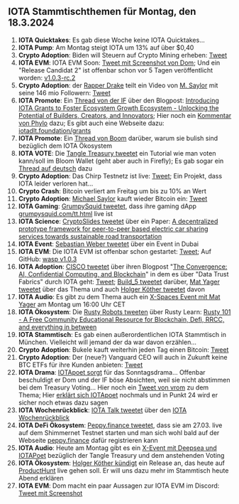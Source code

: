 ## IOTA Stammtischthemen für Montag, den 18.3.2024

1. **IOTA Quicktakes**: Es gab diese Woche keine IOTA Quicktakes...
2. **IOTA Pump**: Am Montag steigt IOTA um 13% auf über $0,40
3. **Crypto Adoption**: Biden will Steuern auf Crypto Mining erheben: [Tweet](https://x.com/BitcoinPierre/status/1767371855512432900?s=20)
4. **IOTA EVM**: IOTA EVM Soon: [Tweet mit Screenshot von Dom](https://x.com/RemSchu/status/1767237403994149153?s=20); Und ein "Release Candidat 2" ist offenbar schon vor 5 Tagen veröffentlicht worden: [v1.0.3-rc.2](https://github.com/iotaledger/wasp/releases)
5. **Crypto Adoption**: der [Rapper Drake](https://de.wikipedia.org/wiki/Drake_(Rapper)) teilt ein Video von [M. Saylor](https://twitter.com/saylor) mit seine 146 mio Followern: [Tweet](https://x.com/BitcoinNewsCom/status/1767506160997880128?s=20)
6. **IOTA Promote**: Ein [Thread von der IF](https://x.com/iota/status/1767551124117086404?s=20) über den Blogpost: [Introducing IOTA Grants to Foster Ecosystem Growth Ecosystem - Unlocking the Potential of Builders, Creators, and Innovators](https://blog.iota.org/introducing-iota-grants/); Hier noch ein [Kommentar von Phylo](https://x.com/PhyloIota/status/1767561155130929544?s=20) dazu; Es gibt auch eine Webseite dazu: [iotadlt.foundation/grants](https://iotadlt.foundation/grants)
7. **IOTA Promote**: Ein [Thread von Boom](https://x.com/bloomwalletio/status/1767593461354504604?s=20) darüber, warum sie bulish sind bezüglich dem IOTA Ökosystem
8. **IOTA VOTE**: Die [Tangle Treasury tweetet](https://x.com/TangleTreasury/status/1767744857391374649?s=20) ein Tutorial wie man voten kann/soll im Bloom Wallet (geht aber auch in Firefly); Es gab sogar ein [Thread auf deutsch](https://x.com/TangleTreasury/status/1767746979747041553?s=20) dazu
9. **Crypto Adoption**: Das Chirp Testnetz ist live: [Tweet](https://x.com/ChirpDeWi/status/1768638364847120763?s=20); Ein Projekt, dass IOTA leider verloren hat...
10. **Crypto Crash**: Bitcoin verliert am Freitag um bis zu 10% an Wert 
11. **Crypto Adoption**: [Michael Saylor](https://twitter.com/saylor) kauft wieder Bitcoin ein: [Tweet](https://x.com/BTC_Archive/status/1768609853595852909?s=20)
12. **IOTA Gaming**: [GrumpySquid tweetet](https://x.com/Grumpy__Squid/status/1768612089633841590?s=20), dass ihre gaming dApp [grumpysquid.com/tt.html](https://www.grumpysquid.com/tt.html) live ist
13. **IOTA Science**: [CryptoSlides tweetet](https://x.com/crypto_slides/status/1768558786971566173?s=20) über ein Paper: [A decentralized prototype framework for peer-to-peer based electric car sharing services towards sustainable road transportation](https://hiof.brage.unit.no/hiof-xmlui/handle/11250/3121446)
14. **IOTA Event**: [Sebastian Weber tweetet](https://x.com/Sebasti65365174/status/1768583428641870178?s=20) über ein Event in Dubai
15. **IOTA EVM**: Die IOTA EVM ist offenbar schon gestartet: [Tweet](https://x.com/RemSchu/status/1768896505774240176?s=20); Auf GitHub: [wasp v1.0.3](https://github.com/iotaledger/wasp/releases)
16. **IOTA Adoption**: [CISCO tweetet](https://x.com/Cisco/status/1768625226571493623?s=20) über ihren Blogpost "[The Convergence: AI, Confidential Computing, and Blockchain](https://blogs.cisco.com/analytics-automation/the-convergence-ai-confidential-computing-and-blockchain)" in dem es über "Data Trust Fabrics" durch IOTA geht: [Tweet](https://x.com/Vrom14286662/status/1768890285059109214?s=20); [Build_5 tweetet](https://x.com/build5tech/status/1768883125277651101?s=20) darüber, [Mat Yager tweetet](https://x.com/Mat_Yarger/status/1769030190305304704?s=20) über das Thema und auch [Holger Köther tweetet](https://x.com/HolgerKoether/status/1768936093171212561?s=20) davon
17. **IOTA Audio**: Es gibt zu dem Thema auch ein [X-Spaces Event mit Mat Yager](https://x.com/Mat_Yarger/status/1769030193421717799?s=20) am Montag um 16:00 Uhr CET
18. **IOTA Ökosystem**: Die [Rusty Robots tweeten](https://x.com/RustyRobotCC/status/1769006911045714033?s=20) über Rusty Learn: [Rusty 101 - A Free Community Educational Resource for Blockchain, Defi, RRCC, and everything in between](https://learn.rustyrobot.io/)
19. **IOTA Stammtisch**: Es gab einen außerordentlichen IOTA Stammtisch in München. Vielleicht will jemand der da war davon erzählen...
20. **Crypto Adoption**: Bukele kauft weiterhin jeden Tag einen Bitcoin: [Tweet](https://x.com/nayibbukele/status/1768792062663459093?s=20)
21. **Crypto Adoption**: Der (neue?) Vanguard CEO will auch in Zukunft keine BTC ETFs für ihre Kunden anbieten: [Tweet](https://x.com/WatcherGuru/status/1768654996222910730?s=20)
22. **IOTA Drama**: [IOTApoet sorgt](https://x.com/IotaPoet/status/1769320927106314731?s=20) für das Sonntagsdrama... Offenbar beschuldigt er Dom und der IF böse Absichten, weil sie nicht abstimmen bei dem Treasury Voting... Hier noch ein [Tweet von vrom](https://x.com/Vrom14286662/status/1769335417810096240?s=20) zu dem Thema; Hier [erklärt sich IOTApoet](https://x.com/IotaPoet/status/1769367646254858401?s=20) nochmals und in Punkt 24 wird er sicher noch etwas dazu sagen
23. **IOTA Wochenrückblick**: [IOTA Talk tweetet](https://x.com/Iota_Talk_/status/1769274692823622122?s=20) über den [IOTA Wochenrückblick](https://www.iota-talk.com/index.php?article/376-wochenr%C3%BCckblick-vom-10-bis-16-m%C3%A4rz-2024/)
24. **IOTA DeFi Ökosystem**: [Peppy.finance tweetet](https://x.com/Peppy_finance/status/1769301186560082042?s=20), dass sie am 27.03. live auf dem Shimmernet Testnet starten und man sich wohl bald auf der Webseite [peppy.finance](https://www.peppy.finance/) dafür registrieren kann
25. **IOTA Audio**: Heute am Montag gibt es ein [X-Event mit Deepsea und IOTAPoet](https://x.com/TangleTreasury/status/1769639103144882664?s=20) bezüglich der Tangle Treasury und dem anstehenden Voting
26. **IOTA Ökosystem**: [Holger Köther kündigt](https://x.com/HolgerKoether/status/1769619562255765714?s=20) ein Release an, das heute auf [ProductHunt](https://www.producthunt.com/) live gehen soll. Er will uns dazu mehr im Stammtisch heute Abend erklären
27. **IOTA EVM**: Dom macht ein paar Aussagen zur IOTA EVM im Discord: [Tweet mit Screenshot](https://x.com/Vrom14286662/status/1769486384123834400?s=20)
